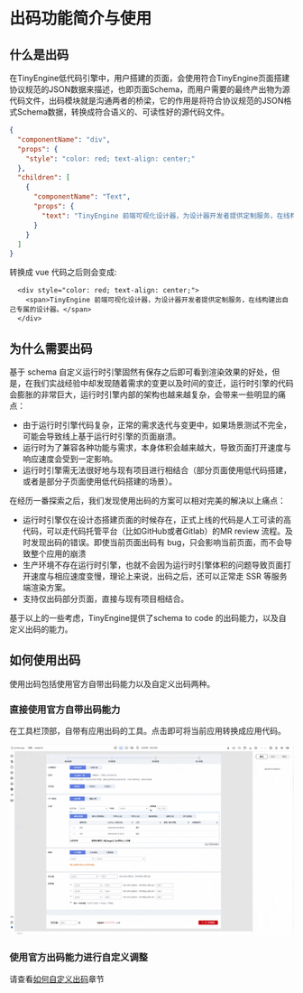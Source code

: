 # 出码功能简介与使用

## 什么是出码

在TinyEngine低代码引擎中，用户搭建的页面，会使用符合TinyEngine页面搭建协议规范的JSON数据来描述，也即页面Schema，而用户需要的最终产出物为源代码文件，出码模块就是沟通两者的桥梁，它的作用是将符合协议规范的JSON格式Schema数据，转换成符合语义的、可读性好的源代码文件。

```json
{
  "componentName": "div",
  "props": {
    "style": "color: red; text-align: center;"
  },
  "children": [
    {
      "componentName": "Text",
      "props": {
        "text": "TinyEngine 前端可视化设计器，为设计器开发者提供定制服务，在线构建出自己专属的设计器。"
      }
    }
  ]
}
```

转换成 vue 代码之后则会变成:

```vue
  <div style="color: red; text-align: center;">
    <span>TinyEngine 前端可视化设计器，为设计器开发者提供定制服务，在线构建出自己专属的设计器。</span>
  </div>
```

## 为什么需要出码

基于 schema 自定义运行时引擎固然有保存之后即可看到渲染效果的好处，但是，在我们实战经验中却发现随着需求的变更以及时间的变迁，运行时引擎的代码会膨胀的非常巨大，运行时引擎内部的架构也越来越复杂，会带来一些明显的痛点：

- 由于运行时引擎代码复杂，正常的需求迭代与变更中，如果场景测试不完全，可能会导致线上基于运行时引擎的页面崩溃。
- 运行时为了兼容各种功能与需求，本身体积会越来越大，导致页面打开速度与响应速度会受到一定影响。
- 运行时引擎需无法很好地与现有项目进行相结合（部分页面使用低代码搭建，或者是部分子页面使用低代码搭建的场景）。

在经历一番探索之后，我们发现使用出码的方案可以相对完美的解决以上痛点：

- 运行时引擎仅在设计态搭建页面的时候存在，正式上线的代码是人工可读的高代码，可以走代码托管平台（比如GitHub或者Gitlab）的MR review 流程。及时发现出码的错误。即使当前页面出码有 bug，只会影响当前页面，而不会导致整个应用的崩溃
- 生产环境不存在运行时引擎，也就不会因为运行时引擎体积的问题导致页面打开速度与相应速度变慢，理论上来说，出码之后，还可以正常走 SSR 等服务端渲染方案。
- 支持仅出码部分页面，直接与现有项目相结合。

基于以上的一些考虑，TinyEngine提供了schema to code 的出码能力，以及自定义出码的能力。

## 如何使用出码

使用出码包括使用官方自带出码能力以及自定义出码两种。

### 直接使用官方自带出码能力

在工具栏顶部，自带有应用出码的工具。点击即可将当前应用转换成应用代码。

![应用出码示例](./imgs/exportcode.gif)

### 使用官方出码能力进行自定义调整

请查看[如何自定义出码](./how-to-customize-code-output.md)章节
